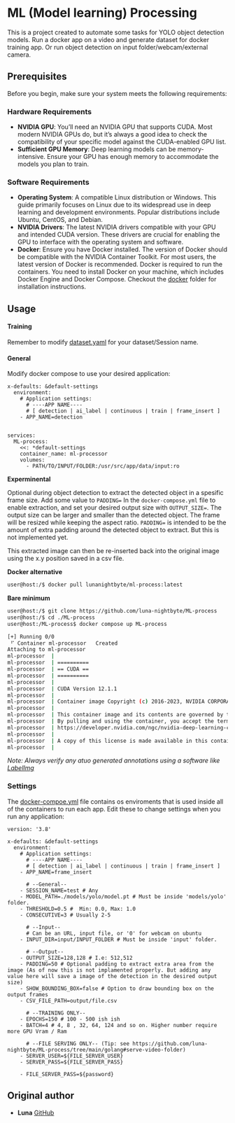 # ML (Model learning) Processing

This is a project created to automate some tasks for YOLO object detection models. 
Run a docker app on a video and generate dataset for docker training app. Or run object detection on input folder/webcam/external camera.

## Prerequisites

Before you begin, make sure your system meets the following requirements:

### Hardware Requirements
- __NVIDIA GPU__: You’ll need an NVIDIA GPU that supports CUDA. Most modern NVIDIA GPUs do, but it’s always a good idea to check the compatibility of your specific model against the CUDA-enabled GPU list.
- __Sufficient GPU Memory__: Deep learning models can be memory-intensive. Ensure your GPU has enough memory to accommodate the models you plan to train.
### Software Requirements
- __Operating System__: A compatible Linux distribution or Windows. This guide primarily focuses on Linux due to its widespread use in deep learning and development environments. Popular distributions include Ubuntu, CentOS, and Debian.
- __NVIDIA Drivers__: The latest NVIDIA drivers compatible with your GPU and intended CUDA version. These drivers are crucial for enabling the GPU to interface with the operating system and software.
- __Docker__: Ensure you have Docker installed. The version of Docker should be compatible with the NVIDIA Container Toolkit. For most users, the latest version of Docker is recommended.
Docker is required to run the containers. You need to install Docker on your machine, which includes Docker Engine and Docker Compose.
Checkout the [docker](https://github.com/luna-nightbyte/ML-process/tree/main/docker) folder for installation instructions.




## Usage

#### Training
Remember to modify [dataset.yaml](https://github.com/luna-nightbyte/ML-process/blob/main/local/dataset.yaml) for your dataset/Session name. 

#### General
Modify docker compose to use your desired application:
```
x-defaults: &default-settings
  environment:
    # Application settings:
      # ----APP NAME---- 
      # [ detection | ai_label | continuous | train | frame_insert ]
    - APP_NAME=detection


services:
  ML-process:
    <<: *default-settings
    container_name: ml-processor
    volumes:
      - PATH/TO/INPUT/FOLDER:/usr/src/app/data/input:ro
```
__Experminental__

Optional during object detection to extract the detected object in a spesific frame size. Add some value to `PADDING=` In the `docker-compose.yml` file to enable extraction, and set your desired output size with `OUTPUT_SIZE=`. The output size can be larger and smaller than the detected object. The frame will be resized while keeping the aspect ratio.
`PADDING=` is intended to be the amount of extra padding around the detected object to extract. But this is not implemented yet. 

This extracted image can then be re-inserted back into the original image using the x.y position saved in a csv file. 

__Docker alternative__
```bash
user@host:/$ docker pull lunanightbyte/ml-process:latest
```

__Bare minimum__
```bash
user@host:/$ git clone https://github.com/luna-nightbyte/ML-process
user@host:/$ cd ./ML-process
user@host:/ML-process$ docker compose up ML-process

[+] Running 0/0
 ⠋ Container ml-processor   Created
Attaching to ml-processor
ml-processor  | 
ml-processor  | ==========
ml-processor  | == CUDA ==
ml-processor  | ==========
ml-processor  | 
ml-processor  | CUDA Version 12.1.1
ml-processor  | 
ml-processor  | Container image Copyright (c) 2016-2023, NVIDIA CORPORATION & AFFILIATES. All rights reserved.
ml-processor  | 
ml-processor  | This container image and its contents are governed by the NVIDIA Deep Learning Container License.
ml-processor  | By pulling and using the container, you accept the terms and conditions of this license:
ml-processor  | https://developer.nvidia.com/ngc/nvidia-deep-learning-container-license
ml-processor  | 
ml-processor  | A copy of this license is made available in this container at /NGC-DL-CONTAINER-LICENSE for your convenience.
ml-processor  | 
```

*Note: Always verify any atuo generated annotations using a software like [LabelImg](https://github.com/HumanSignal/labelImg)*

### Settings
The [docker-compoe.yml](https://github.com/luna-nightbyte/ML-process/blob/main/docker-compose.yml) file contains os enviroments that is used inside all of the containers to run each app. 
Edit these to change settings when you run any application:
```
version: '3.8'

x-defaults: &default-settings
  environment:
    # Application settings:
      # ----APP NAME---- 
      # [ detection | ai_label | continuous | train | frame_insert ]
    - APP_NAME=frame_insert

      # --General--
    - SESSION_NAME=test # Any
    - MODEL_PATH=./models/yolo/model.pt # Must be inside 'models/yolo' folder.
    - THRESHOLD=0.5 #  Min: 0.0, Max: 1.0
    - CONSECUTIVE=3 # Usually 2-5

      # --Input--
      # Can be an URL, input file, or '0' for webcam on ubuntu
    - INPUT_DIR=input/INPUT_FOLDER # Must be inside 'input' folder.

      # --Output--
    - OUTPUT_SIZE=128,128 # I.e: 512,512
    - PADDING=50 # Optional padding to extract extra area from the image (As of now this is not implamented properly. But adding any value here will save a image of the detection in the desired output size)
    - SHOW_BOUNDING_BOX=false # Option to draw bounding box on the output frames
    - CSV_FILE_PATH=output/file.csv

      # --TRAINING ONLY--
    - EPOCHS=150 # 100 - 500 ish ish
    - BATCH=4 # 4, 8 , 32, 64, 124 and so on. Higher number require more GPU Vram / Ram

      # --FILE SERVING ONLY-- (Tip: see https://github.com/luna-nightbyte/ML-process/tree/main/golang#serve-video-folder)
    - SERVER_USER=${FILE_SERVER_USER}
    - SERVER_PASS=${FILE_SERVER_PASS}
    
    - FILE_SERVER_PASS=${password}

```
## Original author
- **Luna** [GitHub](https://github.com/luna-nightbyte)

